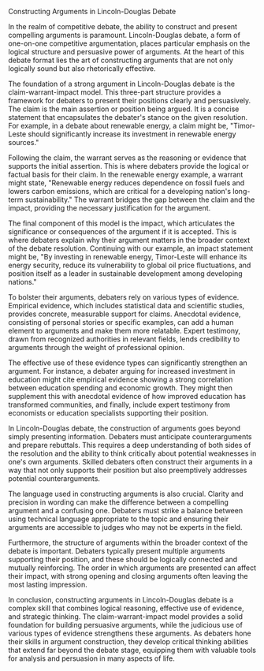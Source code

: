 Constructing Arguments in Lincoln-Douglas Debate

In the realm of competitive debate, the ability to construct and present compelling arguments is paramount. Lincoln-Douglas debate, a form of one-on-one competitive argumentation, places particular emphasis on the logical structure and persuasive power of arguments. At the heart of this debate format lies the art of constructing arguments that are not only logically sound but also rhetorically effective.

The foundation of a strong argument in Lincoln-Douglas debate is the claim-warrant-impact model. This three-part structure provides a framework for debaters to present their positions clearly and persuasively. The claim is the main assertion or position being argued. It is a concise statement that encapsulates the debater's stance on the given resolution. For example, in a debate about renewable energy, a claim might be, "Timor-Leste should significantly increase its investment in renewable energy sources."

Following the claim, the warrant serves as the reasoning or evidence that supports the initial assertion. This is where debaters provide the logical or factual basis for their claim. In the renewable energy example, a warrant might state, "Renewable energy reduces dependence on fossil fuels and lowers carbon emissions, which are critical for a developing nation's long-term sustainability." The warrant bridges the gap between the claim and the impact, providing the necessary justification for the argument.

The final component of this model is the impact, which articulates the significance or consequences of the argument if it is accepted. This is where debaters explain why their argument matters in the broader context of the debate resolution. Continuing with our example, an impact statement might be, "By investing in renewable energy, Timor-Leste will enhance its energy security, reduce its vulnerability to global oil price fluctuations, and position itself as a leader in sustainable development among developing nations."

To bolster their arguments, debaters rely on various types of evidence. Empirical evidence, which includes statistical data and scientific studies, provides concrete, measurable support for claims. Anecdotal evidence, consisting of personal stories or specific examples, can add a human element to arguments and make them more relatable. Expert testimony, drawn from recognized authorities in relevant fields, lends credibility to arguments through the weight of professional opinion.

The effective use of these evidence types can significantly strengthen an argument. For instance, a debater arguing for increased investment in education might cite empirical evidence showing a strong correlation between education spending and economic growth. They might then supplement this with anecdotal evidence of how improved education has transformed communities, and finally, include expert testimony from economists or education specialists supporting their position.

In Lincoln-Douglas debate, the construction of arguments goes beyond simply presenting information. Debaters must anticipate counterarguments and prepare rebuttals. This requires a deep understanding of both sides of the resolution and the ability to think critically about potential weaknesses in one's own arguments. Skilled debaters often construct their arguments in a way that not only supports their position but also preemptively addresses potential counterarguments.

The language used in constructing arguments is also crucial. Clarity and precision in wording can make the difference between a compelling argument and a confusing one. Debaters must strike a balance between using technical language appropriate to the topic and ensuring their arguments are accessible to judges who may not be experts in the field.

Furthermore, the structure of arguments within the broader context of the debate is important. Debaters typically present multiple arguments supporting their position, and these should be logically connected and mutually reinforcing. The order in which arguments are presented can affect their impact, with strong opening and closing arguments often leaving the most lasting impression.

In conclusion, constructing arguments in Lincoln-Douglas debate is a complex skill that combines logical reasoning, effective use of evidence, and strategic thinking. The claim-warrant-impact model provides a solid foundation for building persuasive arguments, while the judicious use of various types of evidence strengthens these arguments. As debaters hone their skills in argument construction, they develop critical thinking abilities that extend far beyond the debate stage, equipping them with valuable tools for analysis and persuasion in many aspects of life.